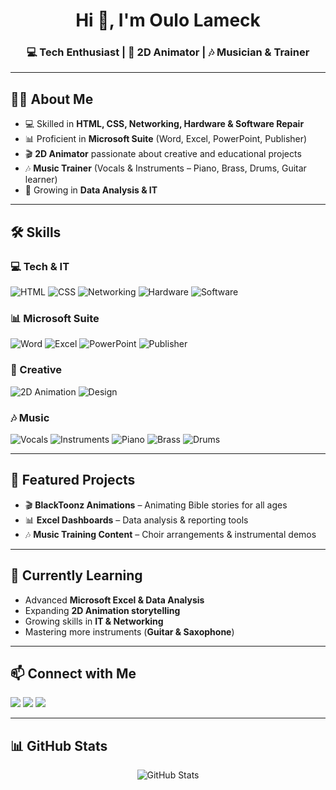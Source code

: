 <!-- Profile Header -->
<h1 align="center">Hi 👋, I'm Oulo Lameck</h1>
<h3 align="center">💻 Tech Enthusiast | 🎨 2D Animator | 🎶 Musician & Trainer</h3>

---

## 🙋‍♂️ About Me
- 💻 Skilled in **HTML, CSS, Networking, Hardware & Software Repair**  
- 📊 Proficient in **Microsoft Suite** (Word, Excel, PowerPoint, Publisher)  
- 🎬 **2D Animator** passionate about creative and educational projects  
- 🎶 **Music Trainer** (Vocals & Instruments – Piano, Brass, Drums, Guitar learner)  
- 🚀 Growing in **Data Analysis & IT**  

---

## 🛠️ Skills

### 💻 Tech & IT
![HTML](https://img.shields.io/badge/HTML-orange?logo=html5&logoColor=white)
![CSS](https://img.shields.io/badge/CSS-blue?logo=css3&logoColor=white)
![Networking](https://img.shields.io/badge/Networking-green?logo=cisco&logoColor=white)
![Hardware](https://img.shields.io/badge/PC%20Hardware-red?logo=windows&logoColor=white)
![Software](https://img.shields.io/badge/Software%20Repair-purple?logo=linux&logoColor=white)

### 📊 Microsoft Suite
![Word](https://img.shields.io/badge/Word-2B579A?logo=microsoftword&logoColor=white)
![Excel](https://img.shields.io/badge/Excel-217346?logo=microsoftexcel&logoColor=white)
![PowerPoint](https://img.shields.io/badge/PowerPoint-B7472A?logo=microsoftpowerpoint&logoColor=white)
![Publisher](https://img.shields.io/badge/Publisher-008272?logo=microsoft&logoColor=white)

### 🎨 Creative
![2D Animation](https://img.shields.io/badge/2D%20Animation-orange?logo=adobeaftereffects&logoColor=white)
![Design](https://img.shields.io/badge/Graphic%20Design-blueviolet?logo=adobecreativecloud&logoColor=white)

### 🎶 Music
![Vocals](https://img.shields.io/badge/Vocals-ff69b4?logo=music&logoColor=white)
![Instruments](https://img.shields.io/badge/Instruments-1DB954?logo=spotify&logoColor=white)
![Piano](https://img.shields.io/badge/Piano-lightblue?logo=piano&logoColor=white)
![Brass](https://img.shields.io/badge/Brass-goldenrod?logo=music&logoColor=white)
![Drums](https://img.shields.io/badge/Drums-brown?logo=music&logoColor=white)

---

## 📌 Featured Projects
- 🎬 **BlackToonz Animations** – Animating Bible stories for all ages  
- 📊 **Excel Dashboards** – Data analysis & reporting tools  
- 🎶 **Music Training Content** – Choir arrangements & instrumental demos  

---

## 🌱 Currently Learning
- Advanced **Microsoft Excel & Data Analysis**  
- Expanding **2D Animation storytelling**  
- Growing skills in **IT & Networking**  
- Mastering more instruments (**Guitar & Saxophone**)  

---

## 📫 Connect with Me
<p>
  <a href="https://github.com/yourusername"><img src="https://img.shields.io/badge/GitHub-000?logo=github&logoColor=white" /></a>
  <a href="mailto:your.email@example.com"><img src="https://img.shields.io/badge/Email-D14836?logo=gmail&logoColor=white" /></a>
  <a href="https://linkedin.com/in/yourlinkedin"><img src="https://img.shields.io/badge/LinkedIn-0077B5?logo=linkedin&logoColor=white" /></a>
</p>

---

## 📊 GitHub Stats
<p align="center">
  <img src="https://github-readme-stats.vercel.app/api?username=Oulo&Lameck&show_icons=true&theme=default" alt="GitHub Stats" />
 </p>
